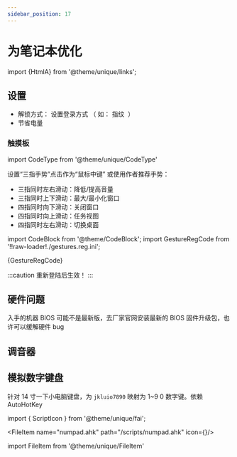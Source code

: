 ```yaml
---
sidebar_position: 17
---
```


# 为笔记本优化

import {HtmlA} from '@theme/unique/links';

## 设置

- 解锁方式：
  <HtmlA href='ms-settings:signinoptions'>设置登录方式</HtmlA>
  （ 如：
  <HtmlA href="ms-settings:signinoptions-launchfingerprintenrollment">指纹</HtmlA>
  &nbsp;）
- <HtmlA href="ms-settings:batterysaver-settings">节省电量</HtmlA>

### 触摸板

import CodeType from '@theme/unique/CodeType'

<HtmlA href="ms-settings:devices-touchpad">设置“三指手势”点击作为“鼠标中键”</HtmlA>
<CodeType reg>
或使用作者推荐手势：
</CodeType>

- 三指同时左右滑动：降低/提高音量
- 三指同时上下滑动：最大/最小化窗口
- 四指同时向下滑动：关闭窗口
- 四指同时向上滑动：任务视图
- 四指同时左右滑动：切换桌面

import CodeBlock from '@theme/CodeBlock';
import GestureRegCode from '!!raw-loader!./gestures.reg.ini';

<CodeBlock language="ini">{GestureRegCode}</CodeBlock>

:::caution 重新登陆后生效！
:::

## 硬件问题

入手的机器 BIOS 可能不是最新版，去厂家官网安装最新的 BIOS 固件升级包，也许可以缓解硬件 bug

## 调音器

## 模拟数字键盘

针对 14 寸一下小电脑键盘，为 `jkluio7890` 映射为 1~9 0 数字键。依赖 AutoHotKey

import { ScriptIcon } from '@theme/unique/fai';

<FileItem name="numpad.ahk" path="/scripts/numpad.ahk" icon={<ScriptIcon />}/>

import FileItem from '@theme/unique/FileItem'
